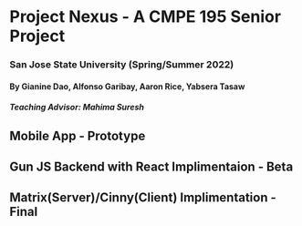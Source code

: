 # Project Nexus - A CMPE 195 Senior Project
### San Jose State University (Spring/Summer 2022)

#### By Gianine Dao, Alfonso Garibay, Aaron Rice, Yabsera Tasaw
##### Teaching Advisor: Mahima Suresh

## Mobile App - Prototype

## Gun JS Backend with React Implimentaion - Beta

## Matrix(Server)/Cinny(Client) Implimentation - Final

<!--

**Here are some ideas to get you started:**

🙋‍♀️ A short introduction - what is your organization all about?
🌈 Contribution guidelines - how can the community get involved?
👩‍💻 Useful resources - where can the community find your docs? Is there anything else the community should know?
🍿 Fun facts - what does your team eat for breakfast?
🧙 Remember, you can do mighty things with the power of [Markdown](https://docs.github.com/github/writing-on-github/getting-started-with-writing-and-formatting-on-github/basic-writing-and-formatting-syntax)
-->
